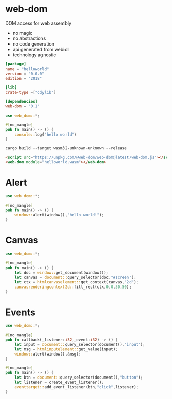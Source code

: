 # web-dom

DOM access for web assembly
* no magic
* no abstractions
* no code generation
* api generated from webidl
* technology agnostic

```toml
[package]
name = "helloworld"
version = "0.0.0"
edition = "2018"

[lib]
crate-type =["cdylib"]

[dependencies]
web-dom = "0.1"
```
```rust
use web_dom::*;

#[no_mangle]
pub fn main() -> () {
    console::log("hello world")
}
```
```console
cargo build --target wasm32-unknown-unknown --release
```
```html
<script src="https://unpkg.com/@web-dom/web-dom@latest/web-dom.js"></script>
<web-dom module="helloworld.wasm"></web-dom>
```

# Alert

```rust
use web_dom::*;

#[no_mangle]
pub fn main() -> () {
    window::alert(window(),"hello world!");
}
```

# Canvas

```rust
use web_dom::*;

#[no_mangle]
pub fn main() -> () {
    let doc = window::get_document(window());
    let canvas = document::query_selector(doc,"#screen");
    let ctx = htmlcanvaselement::get_context(canvas,"2d");
    canvasrenderingcontext2d::fill_rect(ctx,0,0,50,50);
}
```

# Events

```rust
use web_dom::*;

#[no_mangle]
pub fn callback(_listener:i32,_event:i32) -> () {
    let input = document::query_selector(document(),"input");
    let msg = htmlinputelement::get_value(input);
    window::alert(window(),&msg);
}

#[no_mangle]
pub fn main() -> () {
    let btn = document::query_selector(document(),"button");
    let listener = create_event_listener();
    eventtarget::add_event_listener(btn,"click",listener);
}
```

